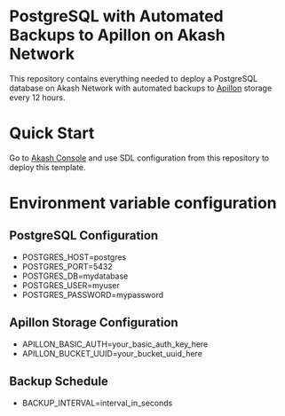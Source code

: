 # PostgreSQL with Automated Backups to Apillon on Akash Network

This repository contains everything needed to deploy a PostgreSQL database on Akash Network with automated backups to [Apillon](https://apillon.io/) storage every 12 hours.

# Quick Start

Go to [Akash Console](https://console.akash.network/) and use SDL configuration from this repository to deploy this template.

# Environment variable configuration

## PostgreSQL Configuration
- POSTGRES_HOST=postgres
- POSTGRES_PORT=5432
- POSTGRES_DB=mydatabase
- POSTGRES_USER=myuser
- POSTGRES_PASSWORD=mypassword

## Apillon Storage Configuration
- APILLON_BASIC_AUTH=your_basic_auth_key_here
- APILLON_BUCKET_UUID=your_bucket_uuid_here

## Backup Schedule
- BACKUP_INTERVAL=interval_in_seconds
